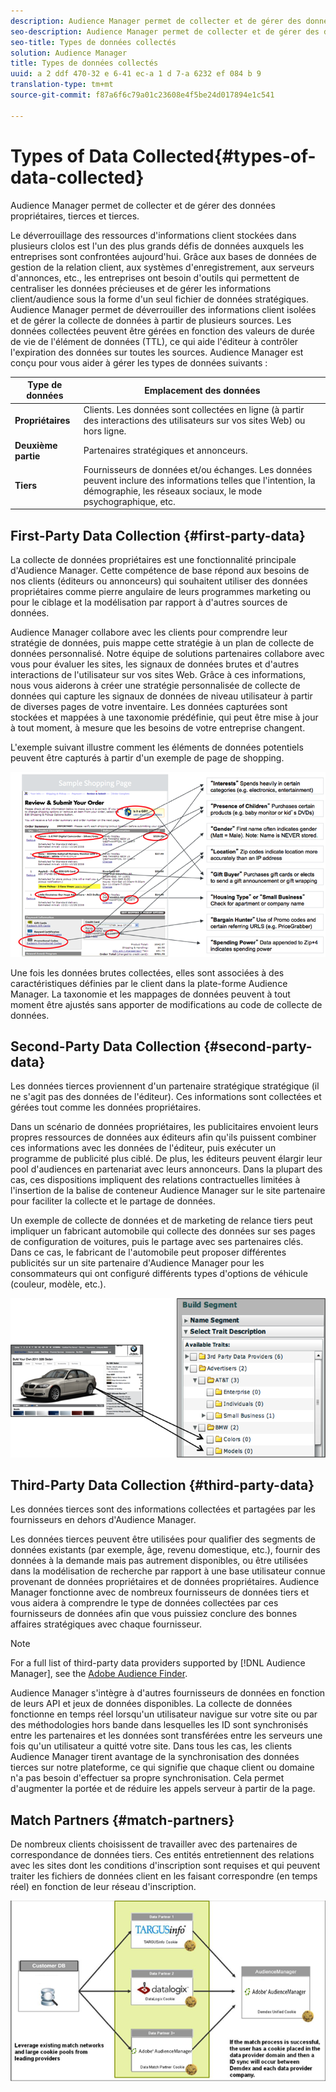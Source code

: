 ```yaml
---
description: Audience Manager permet de collecter et de gérer des données propriétaires, tierces et tierces.
seo-description: Audience Manager permet de collecter et de gérer des données propriétaires, tierces et tierces.
seo-title: Types de données collectés
solution: Audience Manager
title: Types de données collectés
uuid: a 2 ddf 470-32 e 6-41 ec-a 1 d 7-a 6232 ef 084 b 9
translation-type: tm+mt
source-git-commit: f87a6f6c79a01c23608e4f5be24d017894e1c541

---
```



# Types of Data Collected{#types-of-data-collected}

Audience Manager permet de collecter et de gérer des données propriétaires, tierces et tierces.

Le déverrouillage des ressources d&#39;informations client stockées dans plusieurs clolos est l&#39;un des plus grands défis de données auxquels les entreprises sont confrontées aujourd&#39;hui. Grâce aux bases de données de gestion de la relation client, aux systèmes d&#39;enregistrement, aux serveurs d&#39;annonces, etc., les entreprises ont besoin d&#39;outils qui permettent de centraliser les données précieuses et de gérer les informations client/audience sous la forme d&#39;un seul fichier de données stratégiques. Audience Manager permet de déverrouiller des informations client isolées et de gérer la collecte de données à partir de plusieurs sources. Les données collectées peuvent être gérées en fonction des valeurs de durée de vie de l&#39;élément de données (TTL), ce qui aide l&#39;éditeur à contrôler l&#39;expiration des données sur toutes les sources. Audience Manager est conçu pour vous aider à gérer les types de données suivants :

| Type de données | Emplacement des données |
|---|---|
| **Propriétaires** | Clients. Les données sont collectées en ligne (à partir des interactions des utilisateurs sur vos sites Web) ou hors ligne. |
| **Deuxième partie** | Partenaires stratégiques et annonceurs. |
| **Tiers** | Fournisseurs de données et/ou échanges. Les données peuvent inclure des informations telles que l&#39;intention, la démographie, les réseaux sociaux, le mode psychographique, etc. |

## First-Party Data Collection {#first-party-data}

La collecte de données propriétaires est une fonctionnalité principale d&#39;Audience Manager. Cette compétence de base répond aux besoins de nos clients (éditeurs ou annonceurs) qui souhaitent utiliser des données propriétaires comme pierre angulaire de leurs programmes marketing ou pour le ciblage et la modélisation par rapport à d&#39;autres sources de données.

<!-- 

c_1st_party_data.xml

 -->

Audience Manager collabore avec les clients pour comprendre leur stratégie de données, puis mappe cette stratégie à un plan de collecte de données personnalisé. Notre équipe de solutions partenaires collabore avec vous pour évaluer les sites, les signaux de données brutes et d&#39;autres interactions de l&#39;utilisateur sur vos sites Web. Grâce à ces informations, nous vous aiderons à créer une stratégie personnalisée de collecte de données qui capture les signaux de données de niveau utilisateur à partir de diverses pages de votre inventaire. Les données capturées sont stockées et mappées à une taxonomie prédéfinie, qui peut être mise à jour à tout moment, à mesure que les besoins de votre entreprise changent.

L&#39;exemple suivant illustre comment les éléments de données potentiels peuvent être capturés à partir d&#39;un exemple de page de shopping.

![](assets/1st_party_800px.png)

Une fois les données brutes collectées, elles sont associées à des caractéristiques définies par le client dans la plate-forme Audience Manager. La taxonomie et les mappages de données peuvent à tout moment être ajustés sans apporter de modifications au code de collecte de données.

## Second-Party Data Collection {#second-party-data}

Les données tierces proviennent d&#39;un partenaire stratégique stratégique (il ne s&#39;agit pas des données de l&#39;éditeur). Ces informations sont collectées et gérées tout comme les données propriétaires.

<!-- 

c_2nd_party_data.xml

 -->

Dans un scénario de données propriétaires, les publicitaires envoient leurs propres ressources de données aux éditeurs afin qu&#39;ils puissent combiner ces informations avec les données de l&#39;éditeur, puis exécuter un programme de publicité plus ciblé. De plus, les éditeurs peuvent élargir leur pool d&#39;audiences en partenariat avec leurs annonceurs. Dans la plupart des cas, ces dispositions impliquent des relations contractuelles limitées à l&#39;insertion de la balise de conteneur Audience Manager sur le site partenaire pour faciliter la collecte et le partage de données.

Un exemple de collecte de données et de marketing de relance tiers peut impliquer un fabricant automobile qui collecte des données sur ses pages de configuration de voitures, puis le partage avec ses partenaires clés. Dans ce cas, le fabricant de l&#39;automobile peut proposer différentes publicités sur un site partenaire d&#39;Audience Manager pour les consommateurs qui ont configuré différents types d&#39;options de véhicule (couleur, modèle, etc.).

![](assets/2nd_party_700px.png)

## Third-Party Data Collection {#third-party-data}

Les données tierces sont des informations collectées et partagées par les fournisseurs en dehors d&#39;Audience Manager.

<!-- 

c_3rd_party_data.xml

 -->

Les données tierces peuvent être utilisées pour qualifier des segments de données existants (par exemple, âge, revenu domestique, etc.), fournir des données à la demande mais pas autrement disponibles, ou être utilisées dans la modélisation de recherche par rapport à une base utilisateur connue provenant de données propriétaires et de données propriétaires. Audience Manager fonctionne avec de nombreux fournisseurs de données tiers et vous aidera à comprendre le type de données collectées par ces fournisseurs de données afin que vous puissiez conclure des bonnes affaires stratégiques avec chaque fournisseur.

>[!NOTE]
>
>For a full list of third-party data providers supported by [!DNL Audience Manager], see the [Adobe Audience Finder](https://www.adobe-audience-finder.com/).

Audience Manager s&#39;intègre à d&#39;autres fournisseurs de données en fonction de leurs API et jeux de données disponibles. La collecte de données fonctionne en temps réel lorsqu&#39;un utilisateur navigue sur votre site ou par des méthodologies hors bande dans lesquelles les ID sont synchronisés entre les partenaires et les données sont transférées entre les serveurs une fois qu&#39;un utilisateur a quitté votre site. Dans tous les cas, les clients Audience Manager tirent avantage de la synchronisation des données tierces sur notre plateforme, ce qui signifie que chaque client ou domaine n&#39;a pas besoin d&#39;effectuer sa propre synchronisation. Cela permet d&#39;augmenter la portée et de réduire les appels serveur à partir de la page.

## Match Partners {#match-partners}

De nombreux clients choisissent de travailler avec des partenaires de correspondance de données tiers. Ces entités entretiennent des relations avec les sites dont les conditions d&#39;inscription sont requises et qui peuvent traiter les fichiers de données client en les faisant correspondre (en temps réel) en fonction de leur réseau d&#39;inscription.

![](assets/data_provider_match_700px.png)

